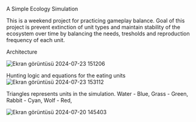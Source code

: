 A Simple Ecology Simulation

This is a weekend project for practicing gameplay balance.
Goal of this project is prevent extinction of unit types and maintain stability of the ecosystem over time by balancing the needs, tresholds and reproduction frequency of each unit.

Architecture

![Ekran görüntüsü 2024-07-23 151206](https://github.com/user-attachments/assets/3177bc7c-48ee-41a0-b8db-c68c3c4415e1)



Hunting logic and equations for the eating units
![Ekran görüntüsü 2024-07-23 153112](https://github.com/user-attachments/assets/bcec249c-bd04-4e97-835a-d0bcd1fd1769)


Triangles represents units in the simulation.
Water - Blue,
Grass - Green,
Rabbit - Cyan,
Wolf - Red,

![Ekran görüntüsü 2024-07-20 145403](https://github.com/user-attachments/assets/bf2f20ed-47bb-4ffe-af52-2626e34b8b8b)
